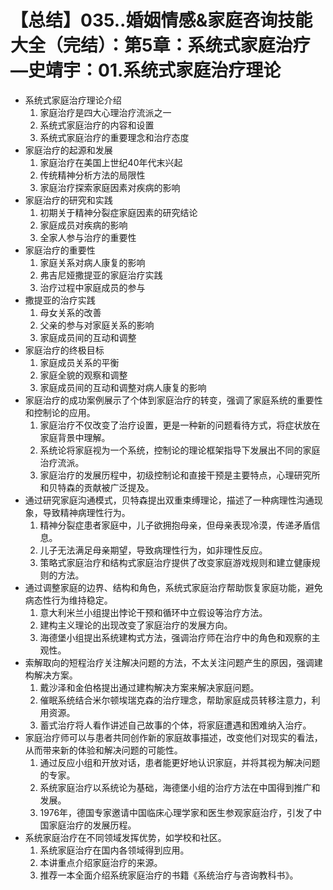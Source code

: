 # 【总结】035..婚姻情感&家庭咨询技能大全（完结）：第5章：系统式家庭治疗—史靖宇：01.系统式家庭治疗理论

-   系统式家庭治疗理论介绍
    1.  家庭治疗是四大心理治疗流派之一
    2.  系统式家庭治疗的内容和设置
    3.  系统式家庭治疗的重要理念和治疗态度
-   家庭治疗的起源和发展
    1.  家庭治疗在美国上世纪40年代末兴起
    2.  传统精神分析方法的局限性
    3.  家庭治疗探索家庭因素对疾病的影响
-   家庭治疗的研究和实践
    1.  初期关于精神分裂症家庭因素的研究结论
    2.  家庭成员对疾病的影响
    3.  全家人参与治疗的重要性
-   家庭治疗的重要性
    1.  家庭关系对病人康复的影响
    2.  弗吉尼娅撒提亚的家庭治疗实践
    3.  治疗过程中家庭成员的参与
-   撒提亚的治疗实践
    1.  母女关系的改善
    2.  父亲的参与对家庭关系的影响
    3.  家庭成员间的互动和调整
-   家庭治疗的终极目标
    1.  家庭成员关系的平衡
    2.  家庭全貌的观察和调整
    3.  家庭成员间的互动和调整对病人康复的影响
-   家庭治疗的成功案例展示了个体到家庭治疗的转变，强调了家庭系统的重要性和控制论的应用。
    1.  家庭治疗不仅改变了治疗设置，更是一种新的问题看待方式，将症状放在家庭背景中理解。
    2.  系统论将家庭视为一个系统，控制论的理论框架指导下发展出不同的家庭治疗流派。
    3.  家庭治疗的发展历程中，初级控制论和直接干预是主要特点，心理研究所和贝特森的贡献被广泛提及。
-   通过研究家庭沟通模式，贝特森提出双重束缚理论，描述了一种病理性沟通现象，导致精神病理性行为。
    1.  精神分裂症患者家庭中，儿子欲拥抱母亲，但母亲表现冷漠，传递矛盾信息。
    2.  儿子无法满足母亲期望，导致病理性行为，如非理性反应。
    3.  策略式家庭治疗和结构式家庭治疗提供了改变家庭游戏规则和建立健康规则的方法。
-   通过调整家庭的边界、结构和角色，系统式家庭治疗帮助恢复家庭功能，避免病态性行为维持稳定。
    1.  意大利米兰小组提出悖论干预和循环中立假设等治疗方法。
    2.  建构主义理论的出现改变了家庭治疗的发展方向。
    3.  海德堡小组提出系统建构式方法，强调治疗师在治疗中的角色和观察的主观性。
-   索解取向的短程治疗关注解决问题的方法，不太关注问题产生的原因，强调建构解决方案。
    1.  戴沙泽和金伯格提出通过建构解决方案来解决家庭问题。
    2.  催眠系统结合米尔顿埃瑞克森的治疗理念，帮助家庭成员转移注意力，利用资源。
    3.  蓄式治疗将人看作讲述自己故事的个体，将家庭遭遇和困难纳入治疗。
-   家庭治疗师可以与患者共同创作新的家庭故事描述，改变他们对现实的看法，从而带来新的体验和解决问题的可能性。
    1.  通过反应小组和开放对话，患者能更好地认识家庭，并将其视为解决问题的专家。
    2.  系统家庭治疗以系统论为基础，海德堡小组的治疗方法在中国得到推广和发展。
    3.  1976年，德国专家邀请中国临床心理学家和医生参观家庭治疗，引发了中国家庭治疗的发展历程。
-   系统家庭治疗在不同领域发挥优势，如学校和社区。
    1.  系统家庭治疗在国内各领域得到应用。
    2.  本讲重点介绍家庭治疗的来源。
    3.  推荐一本全面介绍系统家庭治疗的书籍《系统治疗与咨询教科书》。